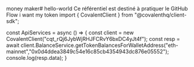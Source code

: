 money maker# hello-world
Ce référentiel est destiné à pratiquer le GitHub Flow 
i want my token
import { CovalentClient } from "@covalenthq/client-sdk";

const ApiServices = async () => {
    const client = new CovalentClient("cqt_rQj6JybWjRHJFCRvY6bxDC4yJt4f");
    const resp = await client.BalanceService.getTokenBalancesForWalletAddress("eth-mainnet","0x0d4ddea3849c54e16c85cb4354943dc876e05552");
    console.log(resp.data);
}
